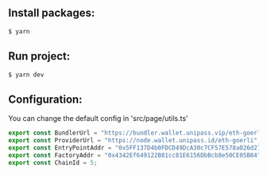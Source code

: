 ## Install packages:

```bash
$ yarn 
```

## Run project:

```bash
$ yarn dev
```

## Configuration: 

You can change the default config in 'src/page/utils.ts'

```typescript
export const BundlerUrl = "https://bundler.wallet.unipass.vip/eth-goerli";
export const ProviderUrl = "https://node.wallet.unipass.id/eth-goerli";
export const EntryPointAddr = "0x5FF137D4b0FDCD49DcA30c7CF57E578a026d2789";
export const FactoryAddr = "0x4342Ef649122B81cc81E6156DbBcb8e50CE05B84";
export const ChainId = 5;
```